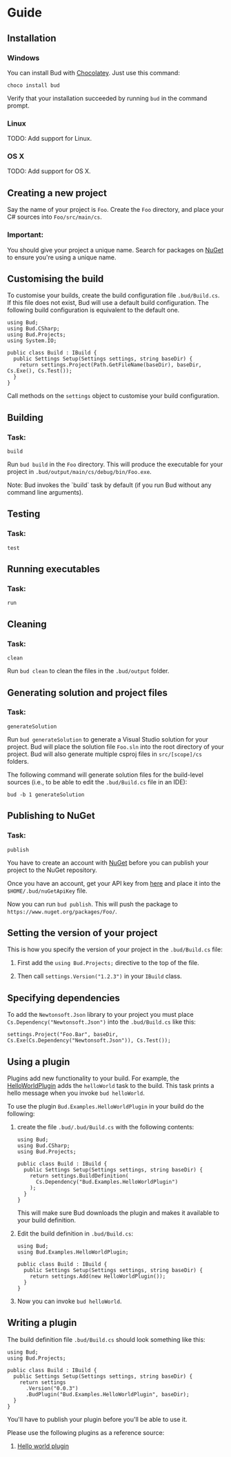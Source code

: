 # Guide


## Installation

### Windows

You can install Bud with [Chocolatey](https://chocolatey.org/packages/bud). Just use this command:

```language-bash
choco install bud
```

Verify that your installation succeeded by running <code>bud</code> in the command prompt.

### Linux

<div class="alert alert-warning">
  <span class="label label-warning">TODO:</span> Add support for Linux.
</div>

### OS X

<div class="alert alert-warning">
  <span class="label label-warning">TODO:</span> Add support for OS X.
</div>


## Creating a new project

Say the name of your project is `Foo`. Create the `Foo` directory, and place your C# sources into
`Foo/src/main/cs`.

<div class="panel panel-danger">
  <div class="panel-heading">
    <h3 class="panel-title">Important:</h3>
  </div>

  <div class="panel-body">
    You should give your project a unique name.
    Search for packages on <a href="https://www.nuget.org/packages/">NuGet</a> to ensure
    you're using a unique name.
  </div>
</div>

## Customising the build

To customise your builds, create the build configuration file `.bud/Build.cs`. If this
file does not exist, Bud will use a default build configuration. The following build
configuration is equivalent to the default one.

```language-csharp
using Bud;
using Bud.CSharp;
using Bud.Projects;
using System.IO;

public class Build : IBuild {
  public Settings Setup(Settings settings, string baseDir) {
    return settings.Project(Path.GetFileName(baseDir), baseDir, Cs.Exe(), Cs.Test());
  }
}
```

Call methods on the `settings` object to customise your build configuration.


## Building

<div class="panel panel-success">
  <div class="panel-heading">
    <h3 class="panel-title">Task:</h3>
  </div>

  <div class="panel-body">
    <pre><code>build</code></pre>
  </div>
</div>

Run `bud build` in the `Foo` directory. This will produce the
executable for your project in `.bud/output/main/cs/debug/bin/Foo.exe`.

<div class="alert alert-info">
  <span class="label label-primary">Note:</span> Bud invokes the `build` task
  by default (if you run Bud without any command line arguments).
</div>


## Testing

<div class="panel panel-success">
  <div class="panel-heading">
    <h3 class="panel-title">Task:</h3>
  </div>

  <div class="panel-body">
    <pre><code>test</code></pre>
  </div>
</div>


## Running executables

<div class="panel panel-success">
  <div class="panel-heading">
    <h3 class="panel-title">Task:</h3>
  </div>

  <div class="panel-body">
      <pre><code>run</code></pre>
  </div>
</div>


## Cleaning

<div class="panel panel-success">
  <div class="panel-heading">
    <h3 class="panel-title">Task:</h3>
  </div>

  <div class="panel-body">
    <pre><code>clean</code></pre>
  </div>
</div>

Run `bud clean` to clean the files in the `.bud/output` folder.


## Generating solution and project files

<div class="panel panel-success">
  <div class="panel-heading">
    <h3 class="panel-title">Task:</h3>
  </div>

  <div class="panel-body">
    <pre><code>generateSolution</code></pre>
  </div>
</div>

Run `bud generateSolution` to generate a Visual Studio solution for
your project. Bud will place the solution file `Foo.sln` into the root
directory of your project. Bud will also generate multiple csproj files in
`src/[scope]/cs` folders.

The following command will generate solution files for the build-level sources (i.e., to be able to edit the
`.bud/Build.cs` file in an IDE):

```language-bash
bud -b 1 generateSolution
```


## Publishing to NuGet

<div class="panel panel-success">
  <div class="panel-heading">
    <h3 class="panel-title">Task:</h3>
  </div>

  <div class="panel-body">
    <pre><code>publish</code></pre>
  </div>
</div>

You have to create an account with [NuGet](https://www.nuget.org/) before you can publish your
project to the NuGet repository.

Once you have an account, get your API key from [here](https://www.nuget.org/account) and
place it into the `$HOME/.bud/nuGetApiKey` file.

Now you can run `bud publish`. This will push the package to
`https://www.nuget.org/packages/Foo/`.


## Setting the version of your project

This is how you specify the version of your project in the `.bud/Build.cs` file:

1. First add the `using Bud.Projects;` directive to the top of the file.

2. Then call `settings.Version("1.2.3")` in your `IBuild` class.

## Specifying dependencies

To add the `Newtonsoft.Json` library to your project
you must place `Cs.Dependency("Newtonsoft.Json")` into
the `.bud/Build.cs` like this:

```language-csharp
settings.Project("Foo.Bar", baseDir, Cs.Exe(Cs.Dependency("Newtonsoft.Json")), Cs.Test());
```


## Using a plugin

Plugins add new functionality to your build. For example, the
[HelloWorldPlugin](https://github.com/urbas/Bud.Examples.HelloWorldPlugin)
adds the `helloWorld` task to the build. This task prints a hello message when
you invoke `bud helloWorld`.

To use the plugin `Bud.Examples.HelloWorldPlugin` in your build do the following:

1. create the file `.bud/.bud/Build.cs` with the following contents:

    ```language-csharp
    using Bud;
    using Bud.CSharp;
    using Bud.Projects;
    
    public class Build : IBuild {
      public Settings Setup(Settings settings, string baseDir) {
        return settings.BuildDefinition(
          Cs.Dependency("Bud.Examples.HelloWorldPlugin")
        );
      }
    }
    ```
    
    This will make sure Bud downloads the plugin and makes it available to your
    build definition.

2. Edit the build definition in `.bud/Build.cs`:

    ```language-csharp
    using Bud;
    using Bud.Examples.HelloWorldPlugin;
    
    public class Build : IBuild {
      public Settings Setup(Settings settings, string baseDir) {
        return settings.Add(new HelloWorldPlugin());
      }
    }
    ```

3. Now you can invoke `bud helloWorld`.



## Writing a plugin

The build definition file `.bud/Build.cs` should look something like this:

```language-csharp
using Bud;
using Bud.Projects;

public class Build : IBuild {
  public Settings Setup(Settings settings, string baseDir) {
    return settings
      .Version("0.0.3")
      .BudPlugin("Bud.Examples.HelloWorldPlugin", baseDir);
  }
}
```

You'll have to publish your plugin before you'll be able to use it.

Please use the following plugins as a reference source:

1. [Hello world plugin](https://github.com/urbas/Bud.Examples.HelloWorldPlugin)


